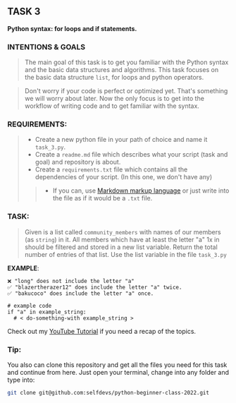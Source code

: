 ## **__TASK 3__**
**Python syntax: for loops and if statements.**

### **INTENTIONS & GOALS**
> The main goal of this task is to get you familiar with the Python syntax and the basic data structures and algorithms.
> This task focuses on the basic data structure `list`, for loops and python operators. 

> Don't worry if your code is perfect or optimized yet. That's something we will worry about later. Now the only focus
> is to get into the workflow of writing code and to get familiar with the syntax.

### **REQUIREMENTS**:
> - Create a new python file in your path of choice and name it `task_3.py`.
> - Create a `readme.md` file which describes what your script (task and goal) and repository is about. 
> - Create a `requirements.txt` file which contains all the dependencies of your script. (In this one, we don't have any)
>> - If you can, use [Markdown markup language](https://markdown-it.github.io) or just write into the 
> file as if it would be a `.txt` file. 

### **TASK**:
> Given is a list called `community_members` with names of our members 
> (as `string`) in it. All members which have at least the letter "a" 1x 
> in should be filtered and stored in a new list variable. 
> Return the total number of entries of that list. 
> Use the list variable in the file `task_3.py`

**EXAMPLE**:
```
❌ "long" does not include the letter "a"
✅ "blazertherazer12" does include the letter "a" twice.
✅ "bakucoco" does include the letter "a" once.

# example code
if "a" in example_string: 
  # < do-something-with example_string >
```

Check out my [YouTube Tutorial](https://www.youtube.com/watch?v=_vc76aXm5Tg&list=PLnylL1gKkCV4ai5aDKH1GoOhtjDh7pWXf&index=4) if you need a recap of the topics.

### Tip:
You also can clone this repository and get all the files you need for this task and continue from here.
Just open your terminal, change into any folder and type into:
```bash
git clone git@github.com:selfdevs/python-beginner-class-2022.git
```